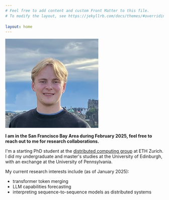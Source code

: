 ```yaml
---
# Feel free to add content and custom Front Matter to this file.
# To modify the layout, see https://jekyllrb.com/docs/themes/#overriding-theme-defaults

layout: home
---
```


![profile photo](profile_photo_resized.jpg)

**I am in the San Francisco Bay Area during February 2025, feel free to reach out to me for research collaborations.**

I'm a starting PhD student at the [distributed computing group](https://disco.ethz.ch/) at ETH Zurich. I did my undergraduate and master's studies at the University of Edinburgh, with an exchange at the University of Pennsylvania.

My current research interests include (as of January 2025):
 
- transformer token merging
- LLM capabilities forecasting
- interpreting sequence-to-sequence models as distributed systems